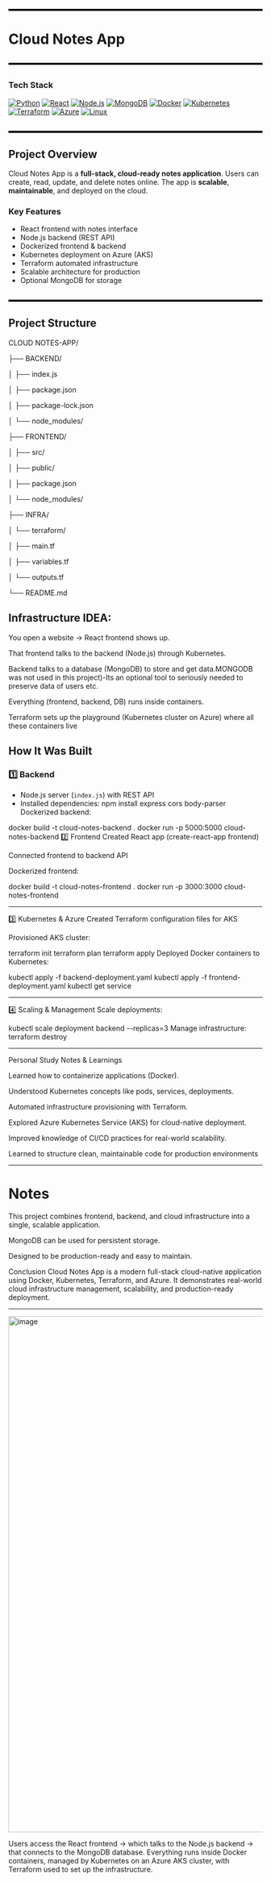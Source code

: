 <div style="border-top: 4px solid black; margin: 30px 0;"></div>

#  Cloud Notes App

<div style="border-top: 4px solid black; margin: 30px 0;"></div>

###  Tech Stack
[![Python](https://img.shields.io/badge/Python-3776AB?style=for-the-badge&logo=python&logoColor=white)](https://www.python.org/) 
[![React](https://img.shields.io/badge/React-61DAFB?style=for-the-badge&logo=react&logoColor=black)](https://reactjs.org/) 
[![Node.js](https://img.shields.io/badge/Node.js-339933?style=for-the-badge&logo=node.js&logoColor=white)](https://nodejs.org/) 
[![MongoDB](https://img.shields.io/badge/MongoDB-47A248?style=for-the-badge&logo=mongodb&logoColor=white)](https://www.mongodb.com/) 
[![Docker](https://img.shields.io/badge/Docker-2496ED?style=for-the-badge&logo=docker&logoColor=white)](https://www.docker.com/) 
[![Kubernetes](https://img.shields.io/badge/Kubernetes-326CE5?style=for-the-badge&logo=kubernetes&logoColor=white)](https://kubernetes.io/) 
[![Terraform](https://img.shields.io/badge/Terraform-7B42BC?style=for-the-badge&logo=terraform&logoColor=white)](https://www.terraform.io/) 
[![Azure](https://img.shields.io/badge/Azure-0089D6?style=for-the-badge&logo=microsoft-azure&logoColor=white)](https://azure.microsoft.com/) 
[![Linux](https://img.shields.io/badge/Linux-FCC624?style=for-the-badge&logo=linux&logoColor=black)](https://www.linux.org/)

<div style="border-top: 4px solid black; margin: 30px 0;"></div>

##  Project Overview

Cloud Notes App is a **full-stack, cloud-ready notes application**. Users can create, read, update, and delete notes online. The app is **scalable**, **maintainable**, and deployed on the cloud.

### Key Features
-  React frontend with notes interface  
-  Node.js backend (REST API)  
-  Dockerized frontend & backend  
-  Kubernetes deployment on Azure (AKS)  
-  Terraform automated infrastructure  
-  Scalable architecture for production  
-  Optional MongoDB for storage  

<div style="border-top: 4px solid black; margin: 30px 0;"></div>


##  Project Structure
CLOUD NOTES-APP/

├── BACKEND/

│ ├── index.js

│ ├── package.json

│ ├── package-lock.json

│ └── node_modules/

├── FRONTEND/

│ ├── src/

│ ├── public/

│ ├── package.json

│ └── node_modules/

├── INFRA/

│ └── terraform/

│ ├── main.tf

│ ├── variables.tf

│ └── outputs.tf

└── README.md


##  Infrastructure IDEA:

You open a website → React frontend shows up.

That frontend talks to the backend (Node.js) through Kubernetes.

Backend talks to a database (MongoDB) to store and get data.MONGODB was not used in this project)-Its an optional tool to seriously needed to preserve data of users etc.

Everything (frontend, backend, DB) runs inside containers.

Terraform sets up the playground (Kubernetes cluster on Azure) where all these containers live



##  How It Was Built

### 1️⃣ Backend
- Node.js server (`index.js`) with REST API  
- Installed dependencies:
npm install express cors body-parser
Dockerized backend:


docker build -t cloud-notes-backend .
docker run -p 5000:5000 cloud-notes-backend
2️⃣ Frontend
Created React app (create-react-app frontend)

Connected frontend to backend API

Dockerized frontend:


docker build -t cloud-notes-frontend .
docker run -p 3000:3000 cloud-notes-frontend

---


3️⃣ Kubernetes & Azure
Created Terraform configuration files for AKS

Provisioned AKS cluster:


terraform init
terraform plan
terraform apply
Deployed Docker containers to Kubernetes:


kubectl apply -f backend-deployment.yaml
kubectl apply -f frontend-deployment.yaml
kubectl get service

---


4️⃣ Scaling & Management
Scale deployments:


kubectl scale deployment backend --replicas=3
Manage infrastructure:
terraform destroy



---

 Personal Study Notes & Learnings

Learned how to containerize applications (Docker).

Understood Kubernetes concepts like pods, services, deployments.

Automated infrastructure provisioning with Terraform.

Explored Azure Kubernetes Service (AKS) for cloud-native deployment.

Improved knowledge of CI/CD practices for real-world scalability.

Learned to structure clean, maintainable code for production environments

---


# Notes
This project combines frontend, backend, and cloud infrastructure into a single, scalable application.

MongoDB can be used for persistent storage.

Designed to be production-ready and easy to maintain.

 Conclusion
Cloud Notes App is a modern full-stack cloud-native application using Docker, Kubernetes, Terraform, and Azure. It demonstrates real-world cloud infrastructure management, scalability, and production-ready deployment.

---

<img width="1024" height="1024" alt="image" src="https://github.com/user-attachments/assets/0000e3f7-343c-47d2-848c-145d1e2c39c6" />

Users access the React frontend → which talks to the Node.js backend → that connects to the MongoDB database. Everything runs inside Docker containers, managed by Kubernetes on an Azure AKS cluster, with Terraform used to set up the infrastructure.
